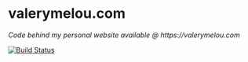 valerymelou.com
===============

_Code behind my personal website available @ https://valerymelou.com_

[![Build Status](https://travis-ci.org/valerymelou/valerymelou.svg?branch=develop)](https://travis-ci.org/valerymelou/valerymelou)
